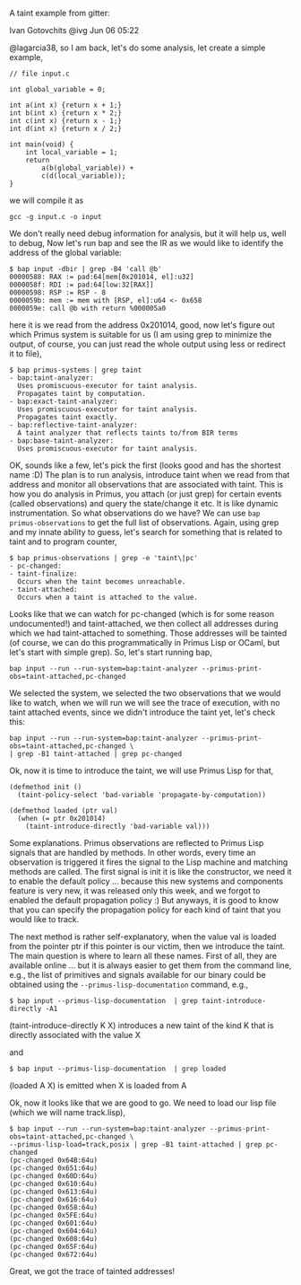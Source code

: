 A taint example from gitter:

Ivan Gotovchits
@ivg
Jun 06 05:22

@lagarcia38, so I am back, let's do some analysis, let create a simple example,

```
// file input.c

int global_variable = 0;

int a(int x) {return x + 1;}
int b(int x) {return x * 2;}
int c(int x) {return x - 1;}
int d(int x) {return x / 2;}

int main(void) {
    int local_variable = 1;
    return
        a(b(global_variable)) +
        c(d(local_variable));
}
```

we will compile it as

`gcc -g input.c -o input`

We don't really need debug information for analysis, but it will help us, well to debug, 
Now let's run bap and see the IR as we would like to identify the address of the global variable:

```
$ bap input -dbir | grep -B4 'call @b'
00000588: RAX := pad:64[mem[0x201014, el]:u32]
0000058f: RDI := pad:64[low:32[RAX]]
00000598: RSP := RSP - 8
0000059b: mem := mem with [RSP, el]:u64 <- 0x658
0000059e: call @b with return %000005a0
```

here it is we read from the address 0x201014, good, now let's figure out which Primus 
system is suitable for us (I am using grep to minimize the output, of course, you can 
just read the whole output using less or redirect it to file),

```
$ bap primus-systems | grep taint
- bap:taint-analyzer:
  Uses promiscuous-executor for taint analysis.
  Propagates taint by computation.
- bap:exact-taint-analyzer:
  Uses promiscuous-executor for taint analysis.
  Propagates taint exactly.
- bap:reflective-taint-analyzer:
  A taint analyzer that reflects taints to/from BIR terms
- bap:base-taint-analyzer:
  Uses promiscuous-executor for taint analysis.
```

OK, sounds like a few, let's pick the first (looks good and has the shortest name :D) The 
plan is to run analysis, introduce taint when we read from that address and monitor all 
observations that are associated with taint. This is how you do analysis in Primus, you 
attach (or just grep) for certain events (called observations) and query the state/change 
it etc. It is like dynamic instrumentation. So what observations do we have? We can use 
`bap primus-observations` to get the full list of observations. Again, using grep and my 
innate ability to guess, let's search for something that is related to taint and to program 
counter,

```
$ bap primus-observations | grep -e 'taint\|pc'
- pc-changed:
- taint-finalize:
  Occurs when the taint becomes unreachable.
- taint-attached:
  Occurs when a taint is attached to the value.
```

Looks like that we can watch for pc-changed (which is for some reason undocumented!) 
and taint-attached, we then collect all addresses during which we had taint-attached 
to something. Those addresses will be tainted (of course, we can do this programmatically 
in Primus Lisp or OCaml, but let's start with simple grep). So, let's start running bap,

`bap input --run --run-system=bap:taint-analyzer --primus-print-obs=taint-attached,pc-changed`

We selected the system, we selected the two observations that we would like to watch, 
when we will run we will see the trace of execution, with no taint attached events, 
since we didn't introduce the taint yet, let's check this:

```
bap input --run --run-system=bap:taint-analyzer --primus-print-obs=taint-attached,pc-changed \
| grep -B1 taint-attached | grep pc-changed
```

Ok, now it is time to introduce the taint, we will use Primus Lisp for that,

```
(defmethod init ()
  (taint-policy-select 'bad-variable 'propagate-by-computation))

(defmethod loaded (ptr val)
  (when (= ptr 0x201014)
    (taint-introduce-directly 'bad-variable val)))
```

Some explanations. Primus observations are reflected to Primus Lisp signals that 
are handled by methods. In other words, every time an observation is triggered 
it fires the signal to the Lisp machine and matching methods are called. The first 
signal is init it is like the constructor, we need it to enable the default policy 
... because this new systems and components feature is very new, it was released 
only this week, and we forgot to enabled the default propagation policy :) But 
anyways, it is good to know that you can specify the propagation policy for each 
kind of taint that you would like to track. 

The next method is rather self-explanatory, when the value val is loaded from the 
pointer ptr if this pointer is our victim, then we introduce the taint. The main 
question is where to learn all these names. First of all, they are available online
... but it is always easier to get them from the command line, e.g., the list of 
primitives and signals available for our binary could be obtained using the 
`--primus-lisp-documentation` command, e.g.,

```
$ bap input --primus-lisp-documentation  | grep taint-introduce-directly -A1
```

(taint-introduce-directly K X) introduces a new taint of the
kind K that is directly associated with the value X

and

```
$ bap input --primus-lisp-documentation  | grep loaded
```

(loaded A X) is emitted when X is loaded from A

Ok, now it looks like that we are good to go. We need to load our lisp file (which we will name track.lisp),

```
$ bap input --run --run-system=bap:taint-analyzer --primus-print-obs=taint-attached,pc-changed \
--primus-lisp-load=track,posix | grep -B1 taint-attached | grep pc-changed
(pc-changed 0x64B:64u)
(pc-changed 0x651:64u)
(pc-changed 0x60D:64u)
(pc-changed 0x610:64u)
(pc-changed 0x613:64u)
(pc-changed 0x616:64u)
(pc-changed 0x658:64u)
(pc-changed 0x5FE:64u)
(pc-changed 0x601:64u)
(pc-changed 0x604:64u)
(pc-changed 0x608:64u)
(pc-changed 0x65F:64u)
(pc-changed 0x672:64u)
```

Great, we got the trace of tainted addresses!
